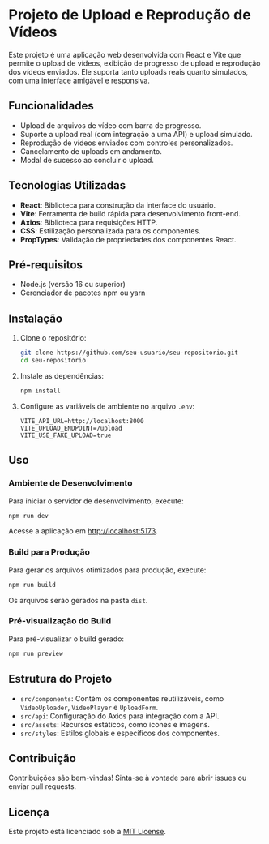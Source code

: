 # Projeto de Upload e Reprodução de Vídeos

Este projeto é uma aplicação web desenvolvida com React e Vite que permite o upload de vídeos, exibição de progresso de upload e reprodução dos vídeos enviados. Ele suporta tanto uploads reais quanto simulados, com uma interface amigável e responsiva.

## Funcionalidades

- Upload de arquivos de vídeo com barra de progresso.
- Suporte a upload real (com integração a uma API) e upload simulado.
- Reprodução de vídeos enviados com controles personalizados.
- Cancelamento de uploads em andamento.
- Modal de sucesso ao concluir o upload.

## Tecnologias Utilizadas

- **React**: Biblioteca para construção da interface do usuário.
- **Vite**: Ferramenta de build rápida para desenvolvimento front-end.
- **Axios**: Biblioteca para requisições HTTP.
- **CSS**: Estilização personalizada para os componentes.
- **PropTypes**: Validação de propriedades dos componentes React.

## Pré-requisitos

- Node.js (versão 16 ou superior)
- Gerenciador de pacotes npm ou yarn

## Instalação

1. Clone o repositório:
   ```bash
   git clone https://github.com/seu-usuario/seu-repositorio.git
   cd seu-repositorio
   ```

2. Instale as dependências:
   ```bash
   npm install
   ```

3. Configure as variáveis de ambiente no arquivo `.env`:
   ```
   VITE_API_URL=http://localhost:8000
   VITE_UPLOAD_ENDPOINT=/upload
   VITE_USE_FAKE_UPLOAD=true
   ```

## Uso

### Ambiente de Desenvolvimento

Para iniciar o servidor de desenvolvimento, execute:
```bash
npm run dev
```
Acesse a aplicação em [http://localhost:5173](http://localhost:5173).

### Build para Produção

Para gerar os arquivos otimizados para produção, execute:
```bash
npm run build
```
Os arquivos serão gerados na pasta `dist`.

### Pré-visualização do Build

Para pré-visualizar o build gerado:
```bash
npm run preview
```

## Estrutura do Projeto

- `src/components`: Contém os componentes reutilizáveis, como `VideoUploader`, `VideoPlayer` e `UploadForm`.
- `src/api`: Configuração do Axios para integração com a API.
- `src/assets`: Recursos estáticos, como ícones e imagens.
- `src/styles`: Estilos globais e específicos dos componentes.

## Contribuição

Contribuições são bem-vindas! Sinta-se à vontade para abrir issues ou enviar pull requests.

## Licença

Este projeto está licenciado sob a [MIT License](LICENSE).
